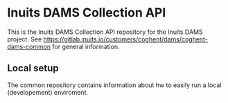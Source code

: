 # Inuits DAMS Collection API

This is the Inuits DAMS Collection API repository for the Inuits DAMS project. See https://gitlab.inuits.io/customers/coghent/dams/coghent-dams-common for general information.

## Local setup

The common repository contains information about hw to easily run a local (developement) enviroment.
